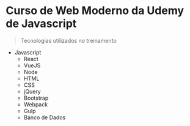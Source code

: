 # Curso de Web Moderno da Udemy de Javascript

> Tecnologias utilizados no treinamento

- Javascript
  - React
  - VueJS
  - Node
  - HTML
  - CSS
  - jQuery
  - Bootstrap
  - Webpack
  - Gulp
  - Banco de Dados
